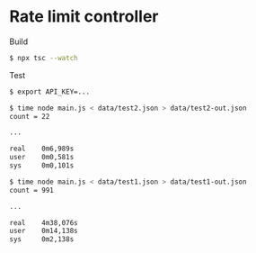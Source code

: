 # Rate limit controller

Build

```sh
$ npx tsc --watch
```

Test

```sh
$ export API_KEY=...

$ time node main.js < data/test2.json > data/test2-out.json
count = 22

...

real    0m6,989s
user    0m0,581s
sys     0m0,101s

$ time node main.js < data/test1.json > data/test1-out.json
count = 991

...

real    4m38,076s
user    0m14,138s
sys     0m2,138s
```
